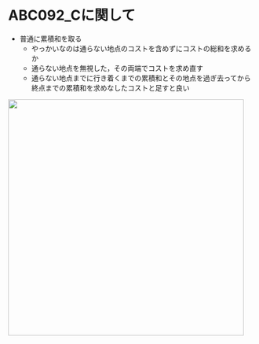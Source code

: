 # ABC092_Cに関して

- 普通に累積和を取る
    - やっかいなのは通らない地点のコストを含めずにコストの総和を求めるか
    - 通らない地点を無視した，その両端でコストを求め直す
    - 通らない地点までに行き着くまでの累積和とその地点を過ぎ去ってから終点までの累積和を求めなしたコストと足すと良い

<img src="http://drive.google.com/uc?export=view&id=1fIxBGbx1yDQ_tjNFYKDEG8d0YHsVPVLK" width="480px">
